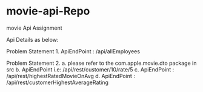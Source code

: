 # movie-api-Repo
movie Api Assignment

Api Details as below:

Problem Statement 1.  ApiEndPoint : /api/allEmployees

Problem Statement 2.
             a. please refer to the com.apple.movie.dto package in src
             b. ApiEndPoint i.e: /api/rest/customer/10/rate/5 
             c. ApiEndPoint : /api/rest/highestRatedMovieOnAvg
             d. ApiEndPoint : /api/rest/customerHighestAverageRating


